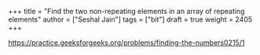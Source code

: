 +++
title = "Find the two non-repeating elements in an array of repeating elements"
author = ["Seshal Jain"]
tags = ["bit"]
draft = true
weight = 2405
+++

<https://practice.geeksforgeeks.org/problems/finding-the-numbers0215/1>
